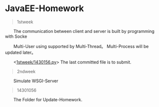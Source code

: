 # JavaEE-Homework

>1stweek

&emsp;&emsp;The communication between client and server is built by programming with Socke


&emsp;&emsp;Multi-User using supported by Multi-Thread。 Multi-Process will be updated later。
 
&emsp;&emsp;<[1stweek/1430156.py](https://github.com/Gusting/JavaEE-Homework/blob/master/1stweek/14301056.py)> The last committed file is to submit.

> 2ndweek

&emsp;&emsp;Simulate WSGI-Server

>14301056

&emsp;&emsp;The Folder for Update-Homework.